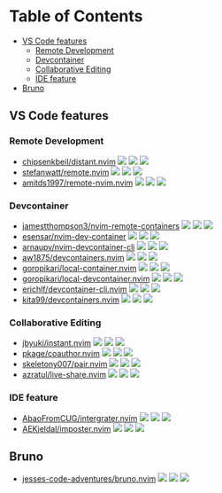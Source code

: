 # Table of Contents

<!-- toc -->

- [VS Code features](#vs-code-features)
  * [Remote Development](#remote-development)
  * [Devcontainer](#devcontainer)
  * [Collaborative Editing](#collaborative-editing)
  * [IDE feature](#ide-feature)
- [Bruno](#bruno)

<!-- tocstop -->

## VS Code features

### Remote Development

- [chipsenkbeil/distant.nvim](https://github.com/chipsenkbeil/distant.nvim) ![](https://img.shields.io/github/stars/chipsenkbeil/distant.nvim) ![](https://img.shields.io/github/last-commit/chipsenkbeil/distant.nvim) ![](https://img.shields.io/github/commit-activity/y/chipsenkbeil/distant.nvim)
- [stefanwatt/remote.nvim](https://github.com/stefanwatt/remote.nvim) ![](https://img.shields.io/github/stars/stefanwatt/remote.nvim) ![](https://img.shields.io/github/last-commit/stefanwatt/remote.nvim) ![](https://img.shields.io/github/commit-activity/y/stefanwatt/remote.nvim)
- [amitds1997/remote-nvim.nvim](https://github.com/amitds1997/remote-nvim.nvim) ![](https://img.shields.io/github/stars/amitds1997/remote-nvim.nvim) ![](https://img.shields.io/github/last-commit/amitds1997/remote-nvim.nvim) ![](https://img.shields.io/github/commit-activity/y/amitds1997/remote-nvim.nvim)

### Devcontainer

- [jamestthompson3/nvim-remote-containers](https://github.com/jamestthompson3/nvim-remote-containers) ![](https://img.shields.io/github/stars/jamestthompson3/nvim-remote-containers) ![](https://img.shields.io/github/last-commit/jamestthompson3/nvim-remote-containers) ![](https://img.shields.io/github/commit-activity/y/jamestthompson3/nvim-remote-containers)
- [esensar/nvim-dev-container](https://github.com/esensar/nvim-dev-container) ![](https://img.shields.io/github/stars/esensar/nvim-dev-container) ![](https://img.shields.io/github/last-commit/esensar/nvim-dev-container) ![](https://img.shields.io/github/commit-activity/y/esensar/nvim-dev-container)
- [arnaupv/nvim-devcontainer-cli](https://github.com/arnaupv/nvim-devcontainer-cli) ![](https://img.shields.io/github/stars/arnaupv/nvim-devcontainer-cli) ![](https://img.shields.io/github/last-commit/arnaupv/nvim-devcontainer-cli) ![](https://img.shields.io/github/commit-activity/y/arnaupv/nvim-devcontainer-cli)
- [aw1875/devcontainers.nvim](https://github.com/aw1875/devcontainers.nvim) ![](https://img.shields.io/github/stars/aw1875/devcontainers.nvim) ![](https://img.shields.io/github/last-commit/aw1875/devcontainers.nvim) ![](https://img.shields.io/github/commit-activity/y/aw1875/devcontainers.nvim)
- [goropikari/local-container.nvim](https://github.com/goropikari/local-container.nvim) ![](https://img.shields.io/github/stars/goropikari/local-container.nvim) ![](https://img.shields.io/github/last-commit/goropikari/local-container.nvim) ![](https://img.shields.io/github/commit-activity/y/goropikari/local-container.nvim)
- [goropikari/local-devcontainer.nvim](https://github.com/goropikari/local-devcontainer.nvim) ![](https://img.shields.io/github/stars/goropikari/local-devcontainer.nvim) ![](https://img.shields.io/github/last-commit/goropikari/local-devcontainer.nvim) ![](https://img.shields.io/github/commit-activity/y/goropikari/local-devcontainer.nvim)
- [erichlf/devcontainer-cli.nvim](https://github.com/erichlf/devcontainer-cli.nvim) ![](https://img.shields.io/github/stars/erichlf/devcontainer-cli.nvim) ![](https://img.shields.io/github/last-commit/erichlf/devcontainer-cli.nvim) ![](https://img.shields.io/github/commit-activity/y/erichlf/devcontainer-cli.nvim)
- [kita99/devcontainers.nvim](https://github.com/kita99/devcontainers.nvim) ![](https://img.shields.io/github/stars/kita99/devcontainers.nvim) ![](https://img.shields.io/github/last-commit/kita99/devcontainers.nvim) ![](https://img.shields.io/github/commit-activity/y/kita99/devcontainers.nvim)

### Collaborative Editing

- [jbyuki/instant.nvim](https://github.com/jbyuki/instant.nvim) ![](https://img.shields.io/github/stars/jbyuki/instant.nvim) ![](https://img.shields.io/github/last-commit/jbyuki/instant.nvim) ![](https://img.shields.io/github/commit-activity/y/jbyuki/instant.nvim)
- [pkage/coauthor.nvim](https://github.com/pkage/coauthor.nvim) ![](https://img.shields.io/github/stars/pkage/coauthor.nvim) ![](https://img.shields.io/github/last-commit/pkage/coauthor.nvim) ![](https://img.shields.io/github/commit-activity/y/pkage/coauthor.nvim)
- [skeletony007/pair.nvim](https://github.com/skeletony007/pair.nvim) ![](https://img.shields.io/github/stars/skeletony007/pair.nvim) ![](https://img.shields.io/github/last-commit/skeletony007/pair.nvim) ![](https://img.shields.io/github/commit-activity/y/skeletony007/pair.nvim)
- [azratul/live-share.nvim](https://github.com/azratul/live-share.nvim) ![](https://img.shields.io/github/stars/azratul/live-share.nvim) ![](https://img.shields.io/github/last-commit/azratul/live-share.nvim) ![](https://img.shields.io/github/commit-activity/y/azratul/live-share.nvim)

### IDE feature

- [AbaoFromCUG/intergrater.nvim](https://github.com/AbaoFromCUG/intergrater.nvim) ![](https://img.shields.io/github/stars/AbaoFromCUG/intergrater.nvim) ![](https://img.shields.io/github/last-commit/AbaoFromCUG/intergrater.nvim) ![](https://img.shields.io/github/commit-activity/y/AbaoFromCUG/intergrater.nvim)
- [AEKjeldal/imposter.nvim](https://github.com/AEKjeldal/imposter.nvim) ![](https://img.shields.io/github/stars/AEKjeldal/imposter.nvim) ![](https://img.shields.io/github/last-commit/AEKjeldal/imposter.nvim) ![](https://img.shields.io/github/commit-activity/y/AEKjeldal/imposter.nvim)

## Bruno

- [jesses-code-adventures/bruno.nvim](https://github.com/jesses-code-adventures/bruno.nvim) ![](https://img.shields.io/github/stars/jesses-code-adventures/bruno.nvim) ![](https://img.shields.io/github/last-commit/jesses-code-adventures/bruno.nvim) ![](https://img.shields.io/github/commit-activity/y/jesses-code-adventures/bruno.nvim)
